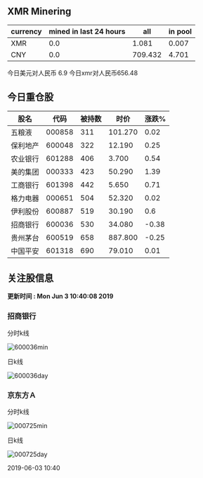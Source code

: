 ## XMR Minering

|currency|mined in last 24 hours|all|in pool|
|---|---|---|---|
|XMR|0.0|1.081|0.007|
|CNY|0.0|709.432|4.701|

今日美元对人民币 6.9	今日xmr对人民币656.48


## 今日重仓股 

|股名|代码|被持数|时价|涨跌%|
|---|---|---|---|---|
|五粮液|000858|311|101.270|0.02|
|保利地产|600048|322|12.190|0.25|
|农业银行|601288|406|3.700|0.54|
|美的集团|000333|423|50.290|1.39|
|工商银行|601398|442|5.650|0.71|
|格力电器|000651|504|52.320|0.02|
|伊利股份|600887|519|30.190|0.6|
|招商银行|600036|530|34.080|-0.38|
|贵州茅台|600519|658|887.800|-0.25|
|中国平安|601318|690|79.010|0.01|

## 关注股信息
**更新时间 : Mon Jun  3 10:40:08 2019**
### 招商银行 
分时k线

![600036min](http://image.sinajs.cn/newchart/min/n/sh600036.gif)

日k线

![600036day](http://image.sinajs.cn/newchart/daily/n/sh600036.gif)

### 京东方Ａ 
分时k线

![000725min](http://image.sinajs.cn/newchart/min/n/sz000725.gif)

日k线

![000725day](http://image.sinajs.cn/newchart/daily/n/sz000725.gif)

2019-06-03 10:40